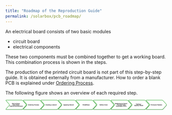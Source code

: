 ```yaml
---
title: "Roadmap of the Reproduction Guide"
permalink: /solarbox/pcb_roadmap/
---
```


An electrical board consists of two basic modules
- circuit board
- electrical components

These two components must be combined together to get a working board.
This combination process is shown in the steps.

The production of the printed circuit board is not part of this step-by-step guide. It is obtained externally from a manufacturer. How to order a blank PCB is explained under [Ordering Process](/solarbox/pcb_order).

The following figure shows an overview of each required step.

![roadmap](/media_files/pcb_roadmap.png)
